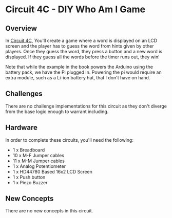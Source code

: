 # Circuit 4C - DIY Who Am I Game

## Overview

In [Circuit 4C](./base), You'll create a game where a word is displayed on an LCD screen and the player has to guess the word from hints given by other players.  Once they guess the word, they press a button and a new word is displayed.  If they guess all the words before the timer runs out, they win!

Note that while the example in the book powers the Arduino using the battery pack, we have the Pi plugged in.  Powering the pi would require an extra module, such as a Li-ion battery hat, that I don't have on hand.

## Challenges

There are no challenge implementations for this circuit as they don't diverge from the base logic enough to warrant including.

## Hardware

In order to complete these circuits, you'll need the following:

- 1 x Breadboard
- 10 x M-F Jumper cables
- 11 x M-M Jumper cables
- 1 x Analog Potentiometer
- 1 x HD44780 Based 16x2 LCD Screen
- 1 x Push button
- 1 x Piezo Buzzer

## New Concepts

There are no new concepts in this circuit.